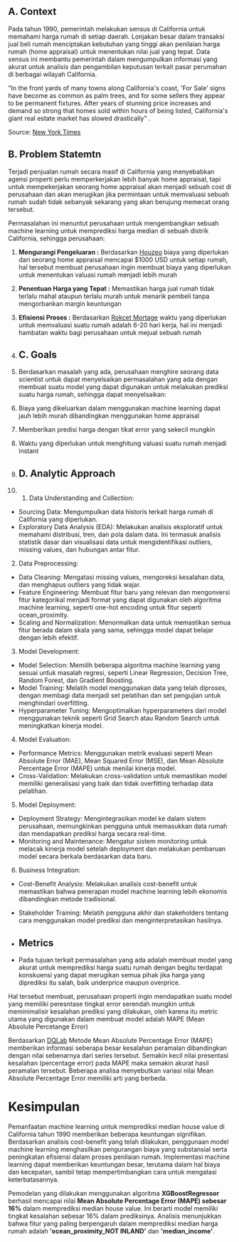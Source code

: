 ## **A. Context**
Pada tahun 1990, pemerintah melakukan sensus di California untuk memahami harga rumah di setiap daerah. Lonjakan besar dalam transaksi jual beli rumah menciptakan kebutuhan yang tinggi akan penilaian harga rumah (home appraisal) untuk menentukan nilai jual yang tepat. Data sensus ini membantu pemerintah dalam mengumpulkan informasi yang akurat untuk analisis dan pengambilan keputusan terkait pasar perumahan di berbagai wilayah California.

"In the front yards of many towns along California's coast, 'For Sale' signs have become as common as palm trees, and for some sellers they appear to be permanent fixtures. After years of stunning price increases and demand so strong that homes sold within hours of being listed, California's giant real estate market has slowed drastically" .

Source: <a href="https://www.nytimes.com/1990/08/29/business/california-sees-housing-boom-become-slump.html">New York Times</a> 
## **B. Problem Statemtn**
Terjadi penjualan rumah secara masif di California yang menyebabkan agensi properti perlu memperkerjakan lebih banyak home appraisal, tapi untuk mempekerjakan seorang home appraisal akan menjadi sebuah cost di perusahaan dan akan merugikan jika permintaan untuk memvaluasi sebuah rumah sudah tidak sebanyak sekarang yang akan berujung memecat orang tersebut.

Permasalahan ini menuntut perusahaan untuk mengembangkan sebuah machine learning untuk memprediksi harga median di sebuah distrik California, sehingga perusahaan:

1. **Mengurangi Pengeluaran :** Berdasarkan <a href="https://www.houzeo.com/blog/how-much-is-a-home-appraisal-in-california/#:~:text=What%20Is%20the%20Cost%20of,spend%20nearly%20%24700%2D%241000">Houzeo</a> biaya yang diperlukan dari seorang home appraisal mencapai $1000 USD untuk setiap rumah, hal tersebut membuat perusahaan ingin membuat biaya yang diperlukan untuk menentukan valuasi rumah menjadi lebih murah

2. **Penentuan Harga yang Tepat :** Memastikan harga jual rumah tidak terlalu mahal ataupun terlalu murah untuk menarik pembeli tanpa mengorbankan margin keuntungan

3. **Efisiensi Proses :** Berdasarkan <a href="https://www.rocketmortgage.com/learn/how-long-does-an-appraisal-take">Rokcet Mortage</a> waktu yang diperlukan untuk memvaluasi suatu rumah adalah 6-20 hari kerja, hal ini menjadi hambatan waktu bagi perusahaan untuk mejual sebuah rumah

4. ## **C. Goals**
5. Berdasarkan masalah yang ada, perusahaan menghire seorang data scientist untuk dapat menyelsaikan permasalahan yang ada dengan membuat suatu model yang dapat digunakan untuk melakukan prediksi suatu harga rumah, sehingga dapat menyelsaikan:
1. Biaya yang dikeluarkan dalam menggunakan machine learning dapat jauh lebih murah dibandingkan menggunakan home appraisal
2. Memberikan predisi harga dengan tikat error yang sekecil mungkin
3. Waktu yang diperlukan untuk menghitung valuasi suatu rumah menjadi instant

4. ## **D. Analytic Approach**
5. 1. Data Understanding and Collection:

- Sourcing Data: Mengumpulkan data historis terkait harga rumah di California yang diperlukan.
- Exploratory Data Analysis (EDA): Melakukan analisis eksploratif untuk memahami distribusi, tren, dan pola dalam data. Ini termasuk analisis statistik dasar dan visualisasi data untuk mengidentifikasi outliers, missing values, dan hubungan antar fitur.

2. Data Preprocessing:

- Data Cleaning: Mengatasi missing values, mengoreksi kesalahan data, dan menghapus outliers yang tidak wajar.
- Feature Engineering: Membuat fitur baru yang relevan dan mengonversi fitur kategorikal menjadi format yang dapat digunakan oleh algoritma machine learning, seperti one-hot encoding untuk fitur seperti ocean_proximity.
- Scaling and Normalization: Menormalkan data untuk memastikan semua fitur berada dalam skala yang sama, sehingga model dapat belajar dengan lebih efektif.

3. Model Development:

- Model Selection: Memilih beberapa algoritma machine learning yang sesuai untuk masalah regresi, seperti Linear Regression, Decision Tree, Random Forest, dan Gradient Boosting.
- Model Training: Melatih model menggunakan data yang telah diproses, dengan membagi data menjadi set pelatihan dan set pengujian untuk menghindari overfitting.
- Hyperparameter Tuning: Mengoptimalkan hyperparameters dari model menggunakan teknik seperti Grid Search atau Random Search untuk meningkatkan kinerja model.

4. Model Evaluation:

- Performance Metrics: Menggunakan metrik evaluasi seperti Mean Absolute Error (MAE), Mean Squared Error (MSE), dan Mean Absolute Percentage Error (MAPE) untuk menilai kinerja model.
- Cross-Validation: Melakukan cross-validation untuk memastikan model memiliki generalisasi yang baik dan tidak overfitting terhadap data pelatihan.

5. Model Deployment:

- Deployment Strategy: Mengintegrasikan model ke dalam sistem perusahaan, memungkinkan pengguna untuk memasukkan data rumah dan mendapatkan prediksi harga secara real-time.
- Monitoring and Maintenance: Mengatur sistem monitoring untuk melacak kinerja model setelah deployment dan melakukan pembaruan model secara berkala berdasarkan data baru.

6. Business Integration:

- Cost-Benefit Analysis: Melakukan analisis cost-benefit untuk memastikan bahwa penerapan model machine learning lebih ekonomis dibandingkan metode tradisional.
- Stakeholder Training: Melatih pengguna akhir dan stakeholders tentang cara menggunakan model prediksi dan menginterpretasikan hasilnya.

- ## **Metrics**
- Pada tujuan terkait permasalahan yang ada adalah membuat model yang akurat untuk memprediksi harga suatu rumah dengan begitu terdapat konskuensi yang dapat merugikan semua pihak jika harga yang diprediksi itu salah, baik underprice maupun overprice.

Hal tersebut membuat, perusahaan properti ingin mendapatkan suatu model yang memiliki peresntase tingkat error serendah mungkin untuk meminimalisir kesalahan prediksi yang dilakukan, oleh karena itu metric utama yang digunakan dalam membuat model adalah MAPE (Mean Absolute Percetange Error)

Berdasarkan <a href="https://dqlab.id/kriteria-jenis-teknik-analisis-data-dalam-forecasting">DQLab</a> Metode Mean Absolute Percentage Error (MAPE) memberikan informasi seberapa besar kesalahan peramalan dibandingkan dengan nilai sebenarnya dari series tersebut. Semakin kecil nilai presentasi kesalahan (percentage error) pada MAPE maka semakin akurat hasil peramalan tersebut. Beberapa analisa menyebutkan variasi nilai Mean Absolute Percentage Error memiliki arti yang berbeda.

# **Kesimpulan**
Pemanfaatan machine learning untuk memprediksi median house value di California tahun 1990 memberikan beberapa keuntungan signifikan. Berdasarkan analisis cost-benefit yang telah dilakukan, penggunaan model machine learning menghasilkan pengurangan biaya yang substansial serta peningkatan efisiensi dalam proses penilaian rumah. Implementasi machine learning dapat memberikan keuntungan besar, terutama dalam hal biaya dan kecepatan, sambil tetap mempertimbangkan cara untuk mengatasi keterbatasannya.

Pemodelan yang dilakukan menggunakan algoritma **XGBoostRegressor** berhasil mencapai nilai **Mean Absolute Percentage Error (MAPE) sebesar 16%** dalam memprediksi median house value. Ini berarti model memiliki tingkat kesalahan sebesar 16% dalam prediksinya. Analisis menunjukkan bahwa fitur yang paling berpengaruh dalam memprediksi median harga rumah adalah **'ocean_proximity_NOT INLAND'** dan **'median_income'**.
